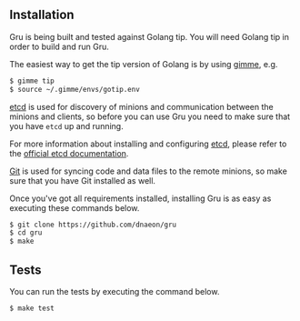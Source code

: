 ## Installation

Gru is being built and tested against Golang tip. You will need
Golang tip in order to build and run Gru.

The easiest way to get the tip version of Golang is by using
[gimme](https://github.com/travis-ci/gimme), e.g.

```bash
$ gimme tip
$ source ~/.gimme/envs/gotip.env
```

[etcd](https://github.com/coreos/etcd) is used for discovery of
minions and communication between the minions and clients, so before
you can use Gru you need to make sure that you have `etcd` up and
running.

For more information about installing and configuring
[etcd](https://github.com/coreos/etcd), please refer to the
[official etcd documentation](https://coreos.com/etcd/docs/latest/).

[Git](https://git-scm.com/) is used for syncing code and data
files to the remote minions, so make sure that you have Git
installed as well.

Once you've got all requirements installed, installing Gru is as
easy as executing these commands below.

```bash
$ git clone https://github.com/dnaeon/gru
$ cd gru
$ make
```

## Tests

You can run the tests by executing the command below.

```bash
$ make test
```

